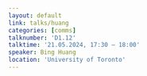 ```yaml
---
layout: default
link: talks/huang
categories: [comms]
talknumber: 'D1.12'
talktime: '21.05.2024, 17:30 – 18:00'
speaker: Bing Huang
location: 'University of Toronto'
---
```

